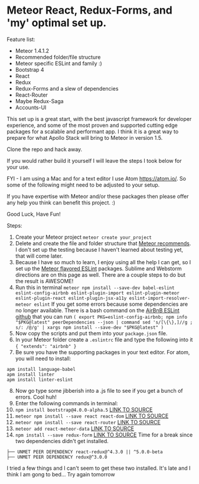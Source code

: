 # Meteor React, Redux-Forms, and 'my' optimal set up.

Feature list:

 * Meteor 1.4.1.2
 * Recommended folder/file structure
 * Meteor specific ESLint and family :)
 * Bootstrap 4
 * React
 * Redux
 * Redux-Forms and a slew of dependencies
 * React-Router
 * Maybe Redux-Saga
 * Accounts-UI

This set up is a great start, with the best javascript framework for developer experience, and some of the most proven and supported cutting edge packages for a scalable and performant app.  I think it is a great way to prepare for what Apollo Stack will bring to Meteor in version 1.5.

Clone the repo and hack away.

If you would rather build it yourself I will leave the steps I took below for your use.

FYI - I am using a Mac and for a text editor I use Atom https://atom.io/.  So some of the following might need to be adjusted to your setup.  

If you have expertise with Meteor and/or these packages then please offer any help you think can benefit this project. :)

Good Luck, Have Fun!

Steps:

1. Create your Meteor project ```meteor create your_project```
2. Delete and create the file and folder structure that [Meteor recommends](https://guide.meteor.com/structure.html#example-app-structure).  I don't set up the testing because I haven't learned about testing yet, that will come later.
3. Because I have so much to learn, I enjoy using all the help I can get, so I set up the [Meteor flavored ESLint](https://guide.meteor.com/code-style.html#eslint-installing) packages.  Sublime and Webstorm directions are on this page as well.  There are a couple steps to do but the result is AWESOME!
4. Run this in terminal ```meteor npm install --save-dev babel-eslint eslint-config-airbnb eslint-plugin-import eslint-plugin-meteor eslint-plugin-react eslint-plugin-jsx-a11y eslint-import-resolver-meteor eslint``` If you get some errors because some dependencies are no longer available. There is a bash command on the [AirBnB ESLint github](https://github.com/airbnb/javascript/tree/master/packages/eslint-config-airbnb) that you can run  ```(
  export PKG=eslint-config-airbnb;
  npm info "$PKG@latest" peerDependencies --json | command sed 's/[\{\},]//g ; s/: /@/g' | xargs npm install --save-dev "$PKG@latest"
)```
5. Now copy the scripts and put them into your ```package.json``` file.
6. In your Meteor folder create a ```.eslintrc``` file and type the following into it ```{ "extends": "airbnb" }```
7. Be sure you have the supporting packages in your text editor.  For atom, you will need to install:

```
apm install language-babel
apm install linter
apm install linter-eslint
```

8. Now go type some jibberish into a .js file to see if you get a bunch of errors.  Cool huh!
9. Enter the following commands in terminal:
10. ```npm install bootstrap@4.0.0-alpha.5``` [LINK TO SOURCE](https://v4-alpha.getbootstrap.com/getting-started/download/)
11. ```meteor npm install --save react react-dom``` [LINK TO SOURCE](https://guide.meteor.com/react.html#using-with-meteor)
12. ```meteor npm install --save react-router``` [LINK TO SOURCE](https://guide.meteor.com/react.html#using-react-router)
13. ```meteor add react-meteor-data``` [LINK TO SOURCE](https://atmospherejs.com/meteor/react-meteor-data)
14. ```npm install --save redux-form``` [LINK TO SOURCE](https://github.com/erikras/redux-form)
Time for a break since two dependencies didn't get installed.
```
├── UNMET PEER DEPENDENCY react-redux@^4.3.0 || ^5.0.0-beta
├── UNMET PEER DEPENDENCY redux@^3.0.0
```
I tried a few things and I can't seem to get these two installed.  It's late and I think I am gong to bed... Try again tomorrow
